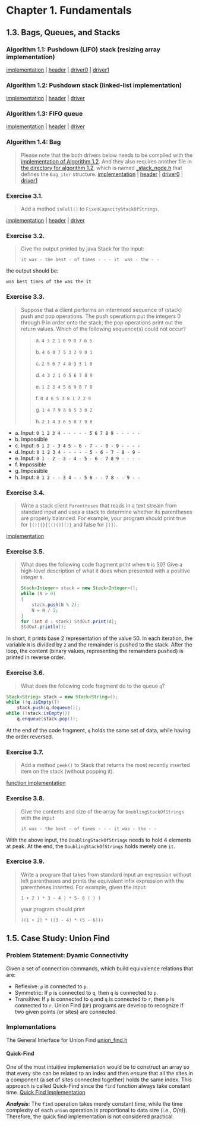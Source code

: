 # Chapter 1. Fundamentals

## 1.3. Bags, Queues, and Stacks

### Algorithm 1.1: Pushdown (LIFO) stack (resizing array implementation)
[implementation](algo_1p1/stack.c) | [header](algo_1p1/stack.h)
| [driver0](algo_1p1/driver.c) | [driver1](algo_1p1/drive1.c)

### Algorithm 1.2: Pushdown stack (linked-list implementation)
[implementation](algo_1p2/stack.c) | [header](algo_1p2/stack.h)
| [driver](algo_1p2/driver.c)

### Algorithm 1.3: FIFO queue
[implementation](algo_1p3/queue.c) | [header](algo_1p3/queue.h)
| [driver](algo_1p3/driver.c)

### Algorithm 1.4: Bag
> Please note that the both drivers below needs to be compiled with the 
  [implementation of Algorithm 1.2](algo_1p2/stack.c). And they also requires 
  another file in [the directory for algorithm 1.2](algo_1p2), which is named 
  [_stack_node.h](algo_1p2/_stack_node.h) that defines the `Bag_iter` structure.
[implementation](algo_1p4/bag.c) | [header](algo_1p4/bag.h)
| [driver0](algo_1p4/driver.c) | [driver1](algo_1p4/driver1.h)

### Exercise 3.1.
> Add a method `isFull()` to `FixedCapacityStackOfStrings`.

[implementation](ex3p1/fixCapStack.c) | [header](ex3p1/fixCapStack.h)
| [driver](ex3p1/driver.c)

### Exercise 3.2.
> Give the output printed by java Stack for the input:
> ```terminal
> it was - the best - of times - - - it  was - the - -
> ```
the output should be:
```terminal
was best times of the was the it
```

### Exercise 3.3.
> Suppose that a client performs an intermixed sequence of (stack) push and pop 
  operations. The push operations put the integers 0 through 9 in order onto the stack; 
  the pop operations print out the return values. Which of the following sequence(s) could 
  not occur?
>> a. `4 3 2 1 0 9 8 7 6 5`
>>
>> b. `4 6 8 7 5 3 2 9 0 1`
>>
>> c. `2 5 6 7 4 8 9 3 1 0`
>>
>> d. `4 3 2 1 0 5 6 7 8 9`
>>
>> e. `1 2 3 4 5 6 9 8 7 0`
>>
>> f. `0 4 6 5 3 8 1 7 2 9`
>>
>> g. `1 4 7 9 8 6 5 3 0 2`
>>
>> h. `2 1 4 3 6 5 8 7 9 0`

- a. Input: `0 1 2 3 4 - - - - - 5 6 7 8 9 - - - - -`
- b. Impossible
- c. Input: `0 1 2 - 3 4 5 - 6 - 7 - - 8 - 9 - - - -`
- d. Input: `0 1 2 3 4 - - - - - 5 - 6 - 7 - 8 - 9 -`
- e. Input: `0 1 - 2 - 3 - 4 - 5 - 6 - 7 8 9 - - - -`
- f. Impossible
- g. Impossible
- h. Input: `0 1 2 - - 3 4 - - 5 6 - - 7 8 - - 9 - -`

### Exercise 3.4.
> Write a stack client `Parentheses` that reads in a text stream from standard input and 
  uses a stack to determine whether its parentheses are properly balanced. For example, 
  your program should print true for `[()]{}{[()()]()}` and false for `[(])`.

[implementation](ex3p4/main.c)

### Exercise 3.5.
> What does the following code fragment print when `N` is 50? Give a high-level 
  description of what it does when presented with a positive integer `N`.
> ```java
> Stack<Integer> stack = new Stack<Integer>();
> while (N > 0)
> {
>     stack.push(N % 2);
>     N = N / 2;
> }
> for (int d : stack) StdOut.print(d);
> StdOut.println();
> ```

In short, it prints base 2 representation of the value 50.
In each iteration, the variable `N` is divided by `2` and the remainder is pushed to the 
stack. After the loop, the content (binary values, representing the remainders pushed) is 
printed in reverse order.

### Exercise 3.6.
> What does the following code fragment do to the queue `q`?
```java
Stack<String> stack = new Stack<String>();
while (!q.isEmpty())
    stack.push(q.dequeue());
while (!stack.isEmpty())
    q.enqueue(stack.pop());
```

At the end of the code fragment, `q` holds the same set of data, while having the order 
reversed.

### Exercise 3.7.
> Add a method `peek()` to Stack that returns the most recently inserted item on the stack 
  (without popping it).

[function implementation](ex3p7/peek.h)

### Exercise 3.8.
> Give the contents and size of the array for `DoublingStackOfStrings` with the input
> ```terminal
> it was - the best - of times - - - it was - the - -
> ```

With the above input, the `DoublingStackOfStrings` needs to hold 4 elements at peak.
At the end, the `DoublingStackOfStrings` holds merely one `it`.

### Exercise 3.9.
> Write a program that takes from standard input an expression without left parentheses 
  and prints the equivalent infix expression with the parentheses inserted. For example, 
  given the input:
> ```terminal
> 1 + 2 ) * 3 - 4 ) * 5- 6 ) ) )
> ```
> your program should print
> ```terminal
> ((1 + 2) * ((3 - 4) * (5 - 6)))
> ```

## 1.5. Case Study: Union Find
### Problem Statement: Dyamic Connectivity
Given a set of connection commands, which build equivalence relations that are:
- Reflexive: `p` is connected to `p`.
- Symmetric: If `p` is connected to `q`, then `q` is connected to `p`.
- Transitive: If `p` is connected to `q` and `q` is connected to `r`, then `p` is 
  connected to `r`.
Union Find (`UF`) programs are develop to recognize if two given points (or sites) 
are connected.

### Implementations
The General Interface for Union Find
[union_find.h](union_find/union_find.h)

#### Quick-Find
One of the most intuitive implementation would be to construct an array so that every 
site can be related to an index and then ensure that all the sites in a component (a set 
of sites connected together) holds the same index. This approach is called Quick-Find 
since the `find` function always take constant time.
[Quick Find Implementation](union_find/quick_find.c)

***Analysis***: The `find` operation takes merely constant time, while the time complexity
of each `union` operation is proportional to data size (i.e., *O(n)*). Therefore, the 
quick find implementation is not considered practical.
